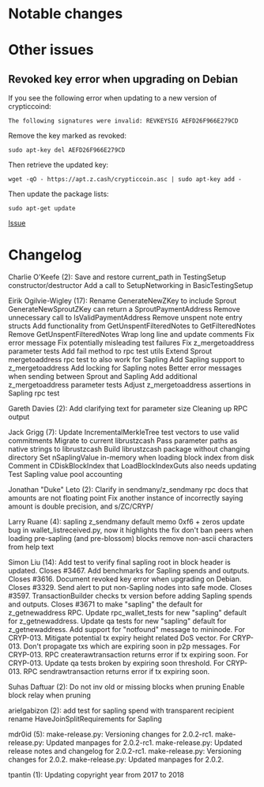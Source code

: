 Notable changes
===============

Other issues
============

Revoked key error when upgrading on Debian
------------------------------------------

If you see the following error when updating to a new version of crypticcoind:

`The following signatures were invalid: REVKEYSIG AEFD26F966E279CD`

Remove the key marked as revoked:

`sudo apt-key del AEFD26F966E279CD`

Then retrieve the updated key:

`wget -qO - https://apt.z.cash/crypticcoin.asc | sudo apt-key add -`

Then update the package lists:

`sudo apt-get update`

[Issue](https://github.com/crypticcoin/crypticcoin/issues/3612)

Changelog
=========

Charlie O'Keefe (2):
      Save and restore current_path in TestingSetup constructor/destructor
      Add a call to SetupNetworking in BasicTestingSetup

Eirik Ogilvie-Wigley (17):
      Rename GenerateNewZKey to include Sprout
      GenerateNewSproutZKey can return a SproutPaymentAddress
      Remove unnecessary call to IsValidPaymentAddress
      Remove unspent note entry structs
      Add functionality from GetUnspentFilteredNotes to GetFilteredNotes
      Remove GetUnspentFilteredNotes
      Wrap long line and update comments
      Fix error message
      Fix potentially misleading test failures
      Fix z_mergetoaddress parameter tests
      Add fail method to rpc test utils
      Extend Sprout mergetoaddress rpc test to also work for Sapling
      Add Sapling support to z_mergetoaddress
      Add locking for Sapling notes
      Better error messages when sending between Sprout and Sapling
      Add additional z_mergetoaddress parameter tests
      Adjust z_mergetoaddress assertions in Sapling rpc test

Gareth Davies (2):
      Add clarifying text for parameter size
      Cleaning up RPC output

Jack Grigg (7):
      Update IncrementalMerkleTree test vectors to use valid commitments
      Migrate to current librustzcash
      Pass parameter paths as native strings to librustzcash
      Build librustzcash package without changing directory
      Set nSaplingValue in-memory when loading block index from disk
      Comment in CDiskBlockIndex that LoadBlockIndexGuts also needs updating
      Test Sapling value pool accounting

Jonathan "Duke" Leto (2):
      Clarify in sendmany/z_sendmany rpc docs that amounts are not floating point
      Fix another instance of incorrectly saying amount is double precision, and s/ZC/CRYP/

Larry Ruane (4):
      sapling z_sendmany default memo 0xf6 + zeros
      update bug in wallet_listreceived.py, now it highlights the fix
      don't ban peers when loading pre-sapling (and pre-blossom) blocks
      remove non-ascii characters from help text

Simon Liu (14):
      Add test to verify final sapling root in block header is updated.
      Closes #3467. Add benchmarks for Sapling spends and outputs.
      Closes #3616.  Document revoked key error when upgrading on Debian.
      Closes #3329. Send alert to put non-Sapling nodes into safe mode.
      Closes #3597. TransactionBuilder checks tx version before adding Sapling spends and outputs.
      Closes #3671 to make "sapling" the default for z_getnewaddress RPC.
      Update rpc_wallet_tests for new "sapling" default for z_getnewaddress.
      Update qa tests for new "sapling" default for z_getnewaddress.
      Add support for "notfound" message to mininode.
      For CRYP-013. Mitigate potential tx expiry height related DoS vector.
      For CRYP-013. Don't propagate txs which are expiring soon in p2p messages.
      For CRYP-013. RPC createrawtransaction returns error if tx expiring soon.
      For CRYP-013. Update qa tests broken by expiring soon threshold.
      For CRYP-013. RPC sendrawtransaction returns error if tx expiring soon.

Suhas Daftuar (2):
      Do not inv old or missing blocks when pruning
      Enable block relay when pruning

arielgabizon (2):
      add test for sapling spend with transparent recipient
      rename HaveJoinSplitRequirements for Sapling

mdr0id (5):
      make-release.py: Versioning changes for 2.0.2-rc1.
      make-release.py: Updated manpages for 2.0.2-rc1.
      make-release.py: Updated release notes and changelog for 2.0.2-rc1.
      make-release.py: Versioning changes for 2.0.2.
      make-release.py: Updated manpages for 2.0.2.

tpantin (1):
      Updating copyright year from 2017 to 2018

